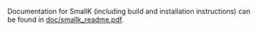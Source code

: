 Documentation for SmallK (including build and installation instructions) 
can be found in [doc/smallk_readme.pdf](https://github.com/smallk/smallk/tree/master/doc/smallk_readme.pdf/).
